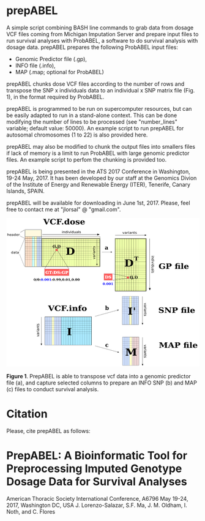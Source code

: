 # prepABEL
A simple script combining BASH line commands to grab data from dosage VCF files coming from Michigan Imputation Server and prepare input files to run survival analyses with ProbABEL, a software to do survival analysis with dosage data. prepABEL prepares the following ProbABEL input files:
- Genomic Predictor file (.gp), 
- INFO file (.info),
- MAP (.map; optional for ProbABEL)

prepABEL chunks dose VCF files according to the number of rows and transpose the SNP x individuals data to an individual x SNP matrix file (Fig. 1), in the format required by ProbABEL.

prepABEL is programmed to be run on supercomputer resources, but can be easily adapted to run in a stand-alone context. This can be done modifying the number of lines to be processed (see "number_lines" variable; default value: 50000). An example script to run prepABEL for autosomal chromosomes (1 to 22) is also provided here.

prepABEL may also be modified to chunk the output files into smallers files if lack of memory is a limit to run ProbABEL with large genomic predictor files. An example script to perfom the chunking is provided too.

prepABEL is being presented in the ATS 2017 Conference in Washington, 19-24 May, 2017. It has been developed by our staff at the Genomics Divion of the Institute of Energy and Renewable Energy (ITER), Tenerife, Canary Islands, SPAIN.

prepABEL will be available for downloading in June 1st, 2017. Please, feel free to contact me at "jlorsal" @ "gmail.com".

<p align="center">
  <img src="https://github.com/genomicsITER/prepABEL/blob/master/prepABEL_layout.png" width="auto"/>
</p>

<b>Figure 1</b>. PrepABEL is able to transpose vcf data into a genomic predictor file (a), and capture selected columns to prepare an INFO SNP (b) and MAP (c) files to conduct survival analysis.


# Citation
Please, cite prepABEL as follows:
# PrepABEL: A Bioinformatic Tool for Preprocessing Imputed Genotype Dosage Data for Survival Analyses
American Thoracic Society International Conference, A6796
May 19-24, 2017, Washington DC, USA
J. Lorenzo-Salazar, S.F. Ma, J. M. Oldham, I. Noth, and C. Flores
